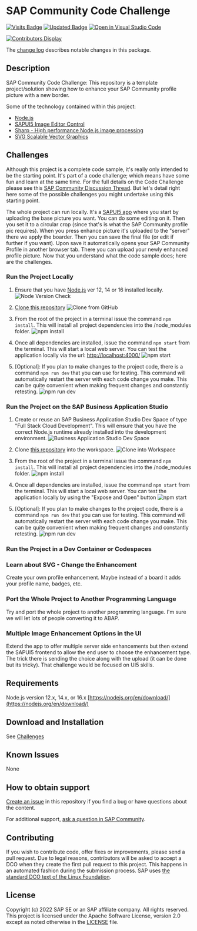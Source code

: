 # SAP Community Code Challenge

<!--- Register repository https://api.reuse.software/register, then add REUSE badge:
[![REUSE status](https://api.reuse.software/badge/github.com/SAP-samples/sap-community-code-challenge)](https://api.reuse.software/info/github.com/SAP-samples/sap-community-code-challenge)
-->

[![Visits Badge](https://badges.pufler.dev/visits/SAP-samples/sap-community-code-challenge)](https://badges.pufler.dev)
[![Updated Badge](https://badges.pufler.dev/updated/SAP-samples/sap-community-code-challenge)](https://badges.pufler.dev)
[![Open in Visual Studio Code](https://open.vscode.dev/badges/open-in-vscode.svg)](https://open.vscode.dev/SAP-samples/sap-community-code-challenge)

[![Contributors Display](https://badges.pufler.dev/contributors/SAP-samples/sap-community-code-challenge?size=50&padding=5&bots=false)](https://badges.pufler.dev)

The [change log](https://github.com/SAP-samples/sap-community-code-challenge/blob/main/CHANGELOG.md) describes notable changes in this package.

## Description

SAP Community Code Challenge: This repository is a template project/solution showing how to enhance your SAP Community profile picture with a new border.

Some of the technology contained within this project:

* [Node.js](https://nodejs.org/en/about/)
* [SAPUI5 Image Editor Control](https://sapui5.hana.ondemand.com/#/entity/sap.suite.ui.commons.imageeditor)
* [Sharp - High performance Node.js image processing](https://github.com/lovell/sharp)
* [SVG Scalable Vector Graphics](https://developer.mozilla.org/en-US/docs/Web/SVG)

## Challenges

Although this project is a complete code sample, it's really only intended to be the starting point. It's part of a code challenge; which means have some fun and learn at the same time.  For the full details on the Code Challenge please see this [SAP Community Discussion Thread](https://groups.community.sap.com/t5/coffee-corner/gh-p/Coffee-Corner). But let's detail right here some of the possible challenges you might undertake using this starting point.

The whole project can run locally. It's a [SAPUI5 app](/profilePic/#profilepic-ui) where you start by uploading the base picture you want.  You can do some editing on it. Then you set it to a circular crop (since that's is what the SAP Community profile pic requires).  When you press enhance picture it's uploaded to the "server" there we apply the boarder.  Then you can save the final file (or edit if further if you want). Upon save it automatically opens your SAP Community Profile in another browser tab.  There you can upload your newly enhanced profile picture.  Now that you understand what the code sample does; here are the challenges.

### Run the Project Locally

1. Ensure that you have [Node.js](https://nodejs.org/en/about/) ver 12, 14 or 16 installed locally.
    ![Node Version Check](images/node_v_check.png)

2. [Clone this repository](https://github.com/SAP-samples/sap-community-code-challenge.git)
    ![Clone from GitHub](images/clone.png)

3. From the root of the project in a terminal issue the command `npm install`. This will install all project dependencies into the /node_modules folder.
    ![npm install](images/npm_install.png)

4. Once all dependencies are installed, issue the command `npm start` from the terminal. This will start a local web server. You can test the application locally via the url: [http://localhost:4000/](http://localhost:4000/)
    ![npm start](images/npm_start.png)

5. [Optional]: If you plan to make changes to the project code, there is a command `npm run dev` that you can use for testing. This command will automatically restart the server with each code change you make. This can be quite convenient when making frequent changes and constantly retesting.
    ![npm run dev](images/npm_run_dev.png)

### Run the Project on the SAP Business Application Studio

1. Create or reuse an SAP Business Application Studio Dev Space of type "Full Stack Cloud Development". This will ensure that you have the correct Node.js runtime already installed into the development environment.
    ![Business Application Studio Dev Space](images/bas_dev_space.png)

2. Clone [this repository](https://github.com/SAP-samples/sap-community-code-challenge.git) into the workspace.
    ![Clone into Workspace](images/bas_clone.png)

3. From the root of the project in a terminal issue the command `npm install`. This will install all project dependencies into the /node_modules folder.
    ![npm install](images/bas_npm_install.png)

4. Once all dependencies are installed, issue the command `npm start` from the terminal. This will start a local web server. You can test the application locally by using the "Expose and Open" button
    ![npm start](images/base_npm_run.png)

5. [Optional]: If you plan to make changes to the project code, there is a command `npm run dev` that you can use for testing. This command will automatically restart the server with each code change you make. This can be quite convenient when making frequent changes and constantly retesting.
    ![npm run dev](images/bas_npm_run_dev.png)

### Run the Project in a Dev Container or Codespaces

### Learn about SVG - Change the Enhancement

Create your own profile enhancement. Maybe instead of a board it adds your profile name, badges, etc.

### Port the Whole Project to Another Programming Language

Try and port the whole project to another programming language. I'm sure we will let lots of people converting it to ABAP.

### Multiple Image Enhancement Options in the UI

Extend the app to offer multiple server side enhancements but then extend the SAPUI5 frontend to allow the end user to choose the enhancement type. The trick there is sending the choice along with the upload (it can be done but its tricky). That challenge would be focused on UI5 skills.

## Requirements

Node.js version 12.x, 14.x, or 16.x [https://nodejs.org/en/download/](https://nodejs.org/en/download/)

## Download and Installation

See [Challenges](#challenges)

## Known Issues

None

## How to obtain support

[Create an issue](https://github.com/SAP-samples/sap-community-awareness-code-challenge/issues) in this repository if you find a bug or have questions about the content.

For additional support, [ask a question in SAP Community](https://answers.sap.com/questions/ask.html).

## Contributing

If you wish to contribute code, offer fixes or improvements, please send a pull request. Due to legal reasons, contributors will be asked to accept a DCO when they create the first pull request to this project. This happens in an automated fashion during the submission process. SAP uses [the standard DCO text of the Linux Foundation](https://developercertificate.org/).

## License

Copyright (c) 2022 SAP SE or an SAP affiliate company. All rights reserved. This project is licensed under the Apache Software License, version 2.0 except as noted otherwise in the [LICENSE](https://github.com/SAP-samples/sap-community-code-challenge/blob/main/LICENSES/Apache-2.0.txt) file.
